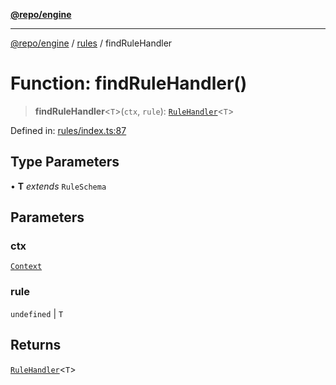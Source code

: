 [**@repo/engine**](../../README.md)

***

[@repo/engine](../../modules.md) / [rules](../README.md) / findRuleHandler

# Function: findRuleHandler()

> **findRuleHandler**\<`T`\>(`ctx`, `rule`): [`RuleHandler`](../interfaces/RuleHandler.md)\<`T`\>

Defined in: [rules/index.ts:87](https://github.com/alexqguo/drinking-board-game-v3/blob/8a71edc417ebda66bb565d91aba07ca306b3e490/packages/engine/src/rules/index.ts#L87)

## Type Parameters

• **T** *extends* `RuleSchema`

## Parameters

### ctx

[`Context`](../../context/classes/Context.md)

### rule

`undefined` | `T`

## Returns

[`RuleHandler`](../interfaces/RuleHandler.md)\<`T`\>
